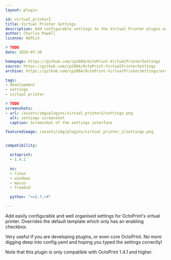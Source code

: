 ```yaml
---
layout: plugin

id: virtual_printer2
title: Virtual Printer Settings
description: Add configurable settings to the Virtual Printer plugin under OctoPrint's settings
author: Charlie Powell
license: AGPLv3

# TODO
date: 2020-07-30

homepage: https://github.com/cp2004/OctoPrint-VirtualPrinterSettings
source: https://github.com/cp2004/OctoPrint-VirtualPrinterSettings
archive: https://github.com/cp2004/OctoPrint-VirtualPrinterSettings/archive/master.zip

tags:
- development
- settings
- virtual printer

# TODO
screenshots:
- url: /assets/img/plugins/virtual_printer2/settings.png
  alt: settings screenshot
  caption: Screenshot of the settings interface

featuredimage: /assets/img/plugins/virtual_printer_2/settings.png


compatibility:

  octoprint:
  - 1.4.1

  os:
  - linux
  - windows
  - macos
  - freebsd

  python: ">=2.7,<4"

---
```


Add easily configurable and well organised settings for OctoPrint's virtual printer.
Overrides the default template which only has an enabling checkbox.

Very useful if you are developing plugins, or even core OctoPrint. No more digging deep into config.yaml and hoping you typed the settings correctly!

Note that this plugin is only compatible with OctoPrint 1.4.1 and higher.